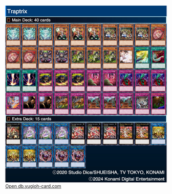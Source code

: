 ![Traptrix](TT.jpeg)
[Open db.yugioh-card.com](http://www.db.yugioh-card.com/yugiohdb/member_deck.action?cgid=0653129282a7d699dad315a010467273&dno=3)